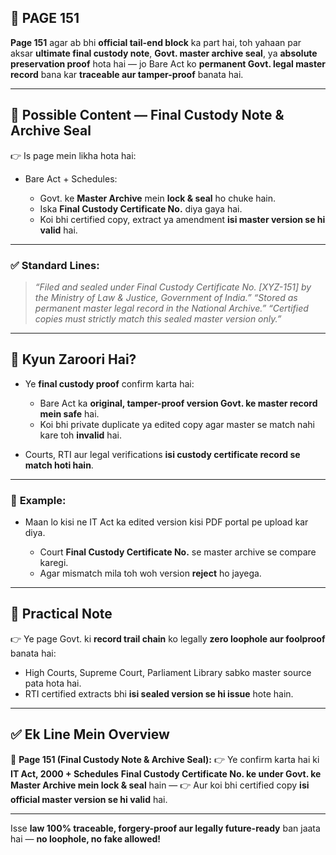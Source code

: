## 📄 **PAGE 151**

**Page 151** agar ab bhi **official tail-end block** ka part hai, toh yahaan par aksar **ultimate final custody note**, **Govt. master archive seal**, ya **absolute preservation proof** hota hai — jo Bare Act ko **permanent Govt. legal master record** bana kar **traceable aur tamper-proof** banata hai.

---

## 🔹 **Possible Content — Final Custody Note & Archive Seal**

👉 Is page mein likha hota hai:

* Bare Act + Schedules:

  * Govt. ke **Master Archive** mein **lock & seal** ho chuke hain.
  * Iska **Final Custody Certificate No.** diya gaya hai.
  * Koi bhi certified copy, extract ya amendment **isi master version se hi valid** hai.

---

### ✅ **Standard Lines:**

> *“Filed and sealed under Final Custody Certificate No. \[XYZ-151] by the Ministry of Law & Justice, Government of India.”*
> *“Stored as permanent master legal record in the National Archive.”*
> *“Certified copies must strictly match this sealed master version only.”*

---

## 🔹 **Kyun Zaroori Hai?**

* Ye **final custody proof** confirm karta hai:

  * Bare Act ka **original, tamper-proof version Govt. ke master record mein safe** hai.
  * Koi bhi private duplicate ya edited copy agar master se match nahi kare toh **invalid** hai.
* Courts, RTI aur legal verifications **isi custody certificate record se match hoti hain**.

---

### 🧩 **Example:**

* Maan lo kisi ne IT Act ka edited version kisi PDF portal pe upload kar diya.

  * Court **Final Custody Certificate No.** se master archive se compare karegi.
  * Agar mismatch mila toh woh version **reject** ho jayega.

---

## 🔹 **Practical Note**

👉 Ye page Govt. ki **record trail chain** ko legally **zero loophole aur foolproof** banata hai:

* High Courts, Supreme Court, Parliament Library sabko master source pata hota hai.
* RTI certified extracts bhi **isi sealed version se hi issue** hote hain.

---

## ✅ **Ek Line Mein Overview**

📌 **Page 151 (Final Custody Note & Archive Seal):**
👉 Ye confirm karta hai ki **IT Act, 2000 + Schedules** **Final Custody Certificate No. ke under Govt. ke Master Archive mein lock & seal** hain —
👉 Aur koi bhi certified copy **isi official master version se hi valid** hai.

---

Isse **law 100% traceable, forgery-proof aur legally future-ready** ban jaata hai — **no loophole, no fake allowed!**
